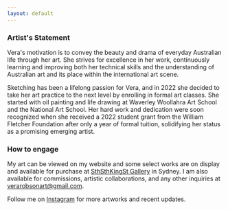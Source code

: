 ```yaml
---
layout: default
---
```


<h3> Artist's Statement </h3>

<p>Vera's motivation is to convey the beauty and drama of everyday Australian life through her art. She strives for excellence in her work, continuously learning and improving both her technical skills and the understanding of Australian art and its place within the international art scene.</p>

<p>Sketching has been a lifelong passion for Vera, and in 2022 she decided to take her art practice to the next level by enrolling in formal art classes. She started with oil painting and life drawing at Waverley Woollahra Art School and the National Art School. Her hard work and dedication were soon recognized when she received a 2022 student grant from the William Fletcher Foundation after only a year of formal tuition, solidifying her status as a promising emerging artist.</p>


<h3>How to engage</h3>

<p>My art can be viewed on my website and some select works are on display and available for purchase at <a href="https://www.sthsthkingst.com/">SthSthKingSt Gallery</a> in Sydney. I am also available for commissions, artistic collaborations, and any other inquiries at <a href = "mailto:verarobsonart@gmail.com">verarobsonart@gmail.com</a>.</p>

<p>Follow me on <a href="https://www.instagram.com/verarobsonart/">Instagram</a> for more artworks and recent updates.</p>



